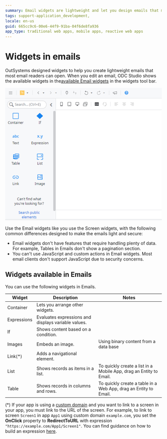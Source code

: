 ```yaml
---
summary: Email widgets are lightweight and let you design emails that most emails readers can open. Container, Expressions, If, Image, Link, Table, Text.
tags: support-application_development,
locale: en-us
guid: 665cc9c6-00e6-44f9-91ba-04f6de8fa936
app_type: traditional web apps, mobile apps, reactive web apps
---
```


# Widgets in emails

OutSystems designed widgets to help you create lightweight emails that most email readers can open. When you edit an email, ODC Studio shows the available widgets in the[available Email widgets](#widgets-available-in-emails) in the widgets tool bar.

![widgets for emails](images/email-neo-widgets-ss.png)

Use the Email widgets like you use the Screen widgets, with the following common differences designed to make the emails light and secure:

* Email widgets don't have features that require handling plenty of data. For example, Tables in Emails don't show a pagination section.
* You can't use JavaScript and custom actions in Email widgets. Most email clients don't support JavaScript due to security concerns.

## Widgets available in Emails

You can use the following widgets in Emails.

| Widget      | Description                                         | Notes                                                          |
| ----------- | --------------------------------------------------- | -------------------------------------------------------------- |
| Container   | Lets you arrange other widgets.                     |                                                                |
| Expressions | Evaluates expressions and displays variable values. |                                                                |
| If          | Shows content based on a condition.                 |                                                                |
| Images      | Embeds an image.                                    | Using binary content from a data base |
| Link(*)        | Adds a navigational element.                        |                                                                |
| List        | Shows records as items in a list.                   | To quickly create a list in a Mobile App, drag an Entity to Email.                                                                |
| Table       | Shows records in columns and rows.                  | To quickly create a table in a Web App, drag an Entity to Email.                                                              |

<div class="info" markdown="1"> 

(*) If your app is using a [custom domain](../../configuration-management/custom-domains.md) and you want to link to a screen in your app, you must link to the URL of the screen. For example, to link to screen `Screen1` in app `App1` using custom domain `example.com`, you set the **OnClick** property to **RedirectToURL** with expression `"https://example.com/App1/Screen1"`. You can find guidance on how to build an expression [here](../../building-apps/logic/expressions.md).

</div>
